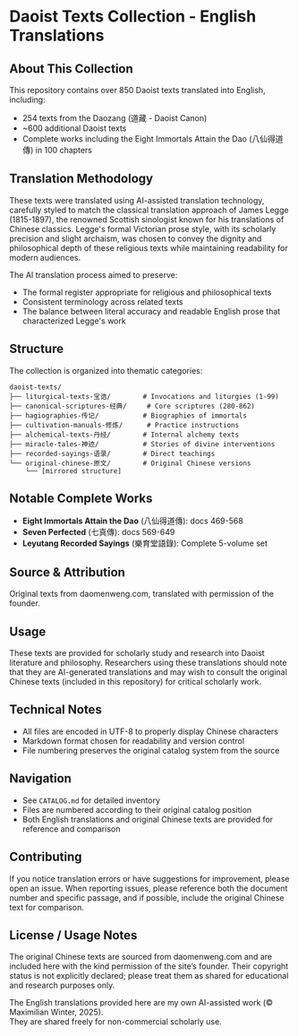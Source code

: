 # Daoist Texts Collection - English Translations

## About This Collection
This repository contains over 850 Daoist texts translated into English, including:
- 254 texts from the Daozang (道藏 - Daoist Canon)
- ~600 additional Daoist texts
- Complete works including the Eight Immortals Attain the Dao (八仙得道傳) in 100 chapters

## Translation Methodology
These texts were translated using AI-assisted translation technology, carefully styled to match the classical translation approach of James Legge (1815-1897), the renowned Scottish sinologist known for his translations of Chinese classics. Legge's formal Victorian prose style, with its scholarly precision and slight archaism, was chosen to convey the dignity and philosophical depth of these religious texts while maintaining readability for modern audiences.

The AI translation process aimed to preserve:
- The formal register appropriate for religious and philosophical texts
- Consistent terminology across related texts
- The balance between literal accuracy and readable English prose that characterized Legge's work

## Structure
The collection is organized into thematic categories:
```
daoist-texts/
├── liturgical-texts-宝诰/        # Invocations and liturgies (1-99)
├── canonical-scriptures-经典/     # Core scriptures (280-862)
├── hagiographies-传记/           # Biographies of immortals
├── cultivation-manuals-修炼/      # Practice instructions
├── alchemical-texts-丹经/        # Internal alchemy texts
├── miracle-tales-神迹/           # Stories of divine interventions
├── recorded-sayings-语录/        # Direct teachings
└── original-chinese-原文/        # Original Chinese versions
    └── [mirrored structure]
```

## Notable Complete Works
- **Eight Immortals Attain the Dao** (八仙得道傳): docs 469-568
- **Seven Perfected** (七真傳): docs 569-649  
- **Leyutang Recorded Sayings** (樂育堂語錄): Complete 5-volume set

## Source & Attribution
Original texts from daomenweng.com, translated with permission of the founder.

## Usage
These texts are provided for scholarly study and research into Daoist literature and philosophy. Researchers using these translations should note that they are AI-generated translations and may wish to consult the original Chinese texts (included in this repository) for critical scholarly work.

## Technical Notes
- All files are encoded in UTF-8 to properly display Chinese characters
- Markdown format chosen for readability and version control
- File numbering preserves the original catalog system from the source

## Navigation
- See `CATALOG.md` for detailed inventory
- Files are numbered according to their original catalog position
- Both English translations and original Chinese texts are provided for reference and comparison

## Contributing
If you notice translation errors or have suggestions for improvement, please open an issue. When reporting issues, please reference both the document number and specific passage, and if possible, include the original Chinese text for comparison.

## License / Usage Notes

The original Chinese texts are sourced from daomenweng.com and are included here with the kind permission of the site’s founder. 
Their copyright status is not explicitly declared; please treat them as shared for educational and research purposes only.  

The English translations provided here are my own AI-assisted work (© Maximilian Winter, 2025).  
They are shared freely for non-commercial scholarly use. 
